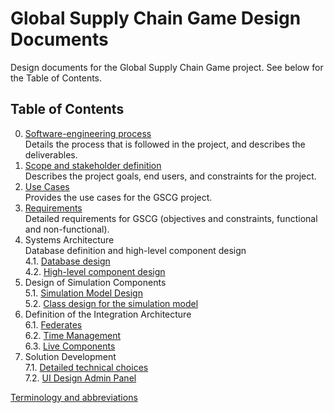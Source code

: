 # Global Supply Chain Game Design Documents

Design documents for the Global Supply Chain Game project. See below for the Table of Contents.

## Table of Contents

0. [Software-engineering process](doc/0-se-process/se-process.md)<br>
   Details the process that is followed in the project, and describes the deliverables.
1. [Scope and stakeholder definition](doc/1-scope/scope-end-users.md)<br>
   Describes the project goals, end users, and constraints for the project.
2. [Use Cases](doc/2-use-cases/use-cases.md)<br>
   Provides the use cases for the GSCG project.
3. [Requirements](doc/3-requirements/requirements.md)<br>
   Detailed requirements for GSCG (objectives and constraints, functional and non-functional).
4. Systems Architecture<br>
   Database definition and high-level component design<br>
   4.1. [Database design](doc/4-architecture/database-design.md)<br>
   4.2. [High-level component design](doc/4-architecture/components.md)
5. Design of Simulation Components<br>
   5.1. [Simulation Model Design](doc/5-components/function-design.md)<br>
   5.2. [Class design for the simulation model](doc/5-components/class-diagrams.md)
6. Definition of the Integration Architecture<br>
   6.1. [Federates](doc/6-integration/federates.md)<br>
   6.2. [Time Management](doc/6-integration/time-management.md)<br>
   6.3. [Live Components](doc/6-integration/live-components.md)
7. Solution Development<br>
   7.1. [Detailed technical choices](doc/7-development/technical-choices.md)<br>
   7.2. [UI Design Admin Panel](doc/7-development/ui-design-admin.md)<br>

[Terminology and abbreviations](doc/1-scope/terminology.md)
